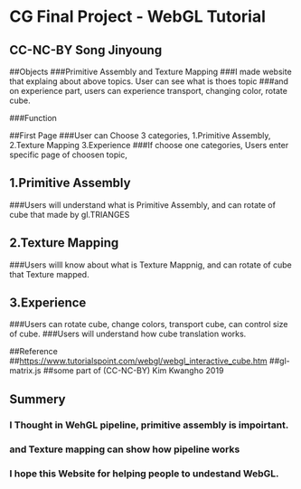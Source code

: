 # CG Final Project - WebGL Tutorial


## CC-NC-BY Song Jinyoung


##Objects
###Primitive Assembly and Texture Mapping
###I made website that explaing about above topics. User can see what is thoes topic
###and on experience part, users can experience transport, changing color, rotate cube.

###Function


##First Page
###User can Choose 3 categories, 1.Primitive Assembly, 2.Texture Mapping 3.Experience
###If choose one categories, Users enter specific page of choosen topic,

## 1.Primitive Assembly
###Users will understand what is Primitive Assembly, and can rotate of cube that made by gl.TRIANGES

## 2.Texture Mapping
###Users willl know about what is Texture Mappnig, and can rotate of cube that Texture mapped.

## 3.Experience
###Users can rotate cube, change colors, transport cube, can control size of cube.
###Users will understand how cube translation works.


##Reference 
##https://www.tutorialspoint.com/webgl/webgl_interactive_cube.htm 
##gl-matrix.js
##some part of (CC-NC-BY) Kim Kwangho 2019


## Summery
### I Thought in  WehGL pipeline, primitive assembly is impoirtant.
### and Texture mapping can show how pipeline works
### I hope this Website for helping people to undestand WebGL.